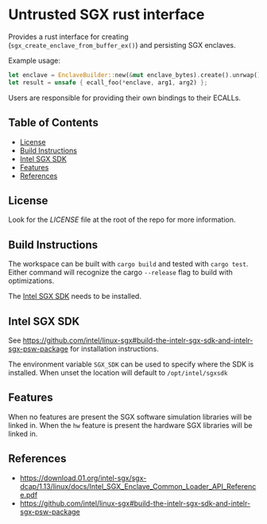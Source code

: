 # Untrusted SGX rust interface

Provides a rust interface for creating (`sgx_create_enclave_from_buffer_ex()`)
and persisting SGX enclaves.

Example usage:

```rust
let enclave = EnclaveBuilder::new(&mut enclave_bytes).create().unrwap()
let result = unsafe { ecall_foo(*enclave, arg1, arg2) };
```

Users are responsible for providing their own bindings to their ECALLs.

## Table of Contents

- [License](#license)
- [Build Instructions](#build-instructions)
- [Intel SGX SDK](#intel-sgx-sdk)
- [Features](#features)
- [References](#references)

## License

Look for the *LICENSE* file at the root of the repo for more information.

## Build Instructions

The workspace can be built with `cargo build` and tested with `cargo test`.
Either command will recognize the cargo `--release` flag to build with
optimizations.

The [Intel SGX SDK](#intel-sgx-sdk) needs to be installed.

## Intel SGX SDK

See <https://github.com/intel/linux-sgx#build-the-intelr-sgx-sdk-and-intelr-sgx-psw-package>
for installation instructions.

The environment variable `SGX_SDK` can be used to specify where the SDK is
installed. When unset the location will default to `/opt/intel/sgxsdk`

## Features

When no features are present the SGX software simulation libraries will be
linked in. When the `hw` feature is present the hardware SGX libraries will be
linked in.

## References

- <https://download.01.org/intel-sgx/sgx-dcap/1.13/linux/docs/Intel_SGX_Enclave_Common_Loader_API_Reference.pdf>
- <https://github.com/intel/linux-sgx#build-the-intelr-sgx-sdk-and-intelr-sgx-psw-package>
